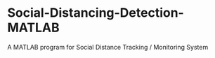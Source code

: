# Social-Distancing-Detection-MATLAB
A MATLAB program for Social Distance Tracking / Monitoring System
